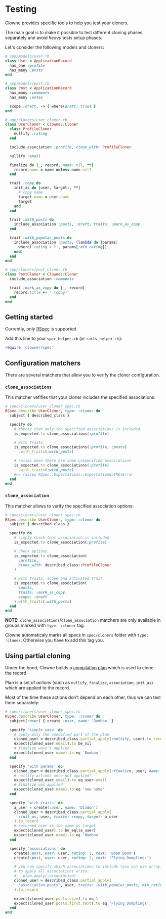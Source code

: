 # Testing

Clowne provides specific tools to help you test your cloners.

The main goal is to make it possible to test different cloning phases separately and avoid _heavy_ tests setup phases.

Let's consider the following models and cloners:

```ruby
# app/models/user.rb
class User < ApplicationRecord
  has_one :profile
  has_many :posts
end

# app/models/post.rb
class Post < ApplicationRecord
  has_many :comments
  has_many :votes

  scope :draft, -> { where(draft: true) }
end

# app/cloners/user_cloner.rb
class UserCloner < Clowne::Cloner
  class ProfileCloner
    nullify :rating
  end

  include_association :profile, clone_with: ProfileCloner

  nullify :email

  finalize do |_, record, name: nil, **|
    record.name = name unless name.nil?
  end

  trait :copy do
    init_as do |user, target:, **|
      # copy name
      target.name = user.name
      target
    end
  end

  trait :with_posts do
    include_association :posts, :draft, traits: :mark_as_copy
  end

  trait :with_popular_posts do
    include_association :posts, (lambda do |params|
      where('rating > ?', params[:min_rating])
    end)
  end
end

# app/cloners/post_cloner.rb
class PostCloner < Clowne::Cloner
  include_association :comments

  trait :mark_as_copy do |_, record|
    record.title += ' (copy)'
  end
end
```

## Getting started

Currently, only [RSpec](http://rspec.info/) is supported.

Add this line to your `spec_helper.rb` (or `rails_helper.rb`):

```ruby
require 'clowne/rspec'
```

## Configuration matchers

There are several matchers that allow you to verify the cloner configuration.

### `clone_associations`

This matcher vefifies that your cloner includes the specified associations:

```ruby
# spec/cloners/user_cloner_spec.rb
RSpec.describe UserCloner, type: :cloner do
  subject { described_class }

  specify do
    # checks that only the specified associations is included
    is_expected.to clone_associations(:profile)

    # with traits
    is_expected.to clone_associations(:profile, :posts)
      .with_traits(:with_posts)

    # raises when there are some unspecified associations
    is_expected.to clone_associations(:profile)
      .with_traits(:with_posts)
    #=> raises RSpec::Expectations::ExpectationNotMetError
  end
end
```

### `clone_association`

This matcher allows to verify the specified association options:

```ruby
# spec/cloners/user_cloner_spec.rb
RSpec.describe UserCloner, type: :cloner do
  subject { described_class }

  specify do
    # simply check that association is included
    is_expected.to clone_association(:profile)

    # check options
    is_expected.to clone_association(
      :profile,
      clone_with: described_class::ProfileCloner
    )

    # with traits, scope and activated trait
    is_expected.to clone_association(
      :posts,
      traits: :mark_as_copy,
      scope: :draft
    ).with_traits(:with_posts)
  end
end
```

**NOTE:** `clone_associations`/`clone_association` matchers are only available in groups marked with `type: :cloner` tag.

Clowne automaticaly marks all specs in `spec/cloners` folder with `type: :cloner`. Otherwise you have to add this tag you.


## Using partial cloning

Under the hood, Clowne builds a [compilation plan](architecture.md) which is used to clone the record.

Plan is a set of _actions_ (such as `nullify`, `finalize`, `association`, `init_as`) which are applied to the record.

Most of the time these actions don't depend on each other, thus we can test them separately:

```ruby
# spec/cloners/user_cloner_spec.rb
RSpec.describe UserCloner, type: :cloner do
  subject(:user) { create :user, name: 'Bombon' }

  specify 'simple case' do
    # apply only the specified part of the plan
    cloned_user = described_class.partial_apply(:nullify, user).to_record
    expect(cloned_user.email).to be_nil
    # finalize wasn't applied
    expect(cloned_user.name).to eq 'Bombon'
  end

  specify 'with params' do
    cloned_user = described_class.partial_apply(:finalize, user, name: 'new name').to_record
    # nullify actions were not applied!
    expect(cloned_user.email).to eq user.email
    # finalize was applied
    expect(cloned_user.name).to eq 'new name'
  end

  specify 'with traits' do
    a_user = create(:user, name: 'Dindon')
    cloned_user = described_class.partial_apply(
      :init_as, user, traits: :copy, target: a_user
    ).to_record
    # returned user is the same as target
    expect(cloned_user).to be_eql(a_user)
    expect(cloned_user.name).to eq 'Bombon'
  end

  specify 'associations' do
    create(:post, user: user, rating: 1, text: 'Boom Boom')
    create(:post, user: user, rating: 2, text: 'Flying Dumplings')

    # you can specify which associations to include (you can use array)
    # to apply all associations write:
    #   plan.apply(:association)
    cloned_user = described_class.partial_apply(
      'association.posts', user, traits: :with_popular_posts, min_rating: 1
    ).to_record

    expect(cloned_user.posts.size).to eq 1
    expect(cloned_user.posts.first.text).to eq 'Flying Dumplings'
  end
end
```
